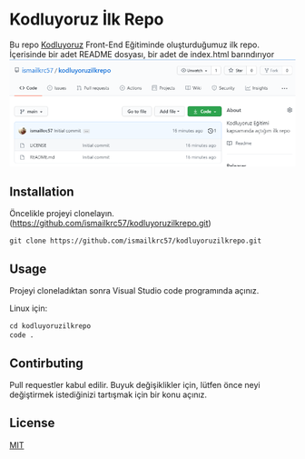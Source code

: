 # Kodluyoruz  İlk Repo

Bu repo [Kodluyoruz](https://app.patika.dev/egitimler/java-ile-backend-web-development-patikasi/git/odev1) Front-End Eğitiminde oluşturduğumuz ilk repo. İçerisinde bir adet README dosyası, bir adet de index.html barındırıyor
![Proje Resmi](https://raw.githubusercontent.com/ismailkrc57/ismailkrc57/main/Opera%20Anlık%20Görüntü_2021-07-05_160837_github.com.png)

## Installation

Öncelikle projeyi clonelayın. (https://github.com/ismailkrc57/kodluyoruzilkrepo.git)

```
git clone https://github.com/ismailkrc57/kodluyoruzilkrepo.git
```

## Usage

Projeyi cloneladıktan sonra Visual Studio code programında açınız.

Linux için:

```
cd kodluyoruzilkrepo
code .
```

## Contirbuting

Pull requestler kabul edilir. Buyuk değişiklikler için, lütfen önce neyi değiştirmek istediğinizi tartışmak için bir konu açınız.

## License

[MIT]()





